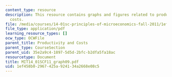 ```yaml
---
content_type: resource
description: This resource contains graphs and figures related to productivity and
  costs.
file: /media/courses/14-01sc-principles-of-microeconomics-fall-2011/1ef458b02967425a924134a2668e08c5_MIT14_01SCF11_graph09.pdf
file_type: application/pdf
learning_resource_types: []
ocw_type: OCWFile
parent_title: Productivity and Costs
parent_type: CourseSection
parent_uid: 35e2a9c4-1897-5d5d-2bfc-b2dfa5fa18ac
resourcetype: Document
title: MIT14_01SCF11_graph09.pdf
uid: 1ef458b0-2967-425a-9241-34a2668e08c5
---
```

